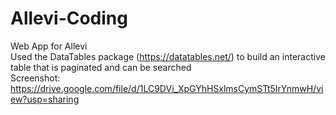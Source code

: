# Allevi-Coding
Web App for Allevi <br/>
Used the DataTables package (https://datatables.net/) to build an interactive table that is paginated and can be searched <br/>
Screenshot: https://drive.google.com/file/d/1LC9DVi_XpGYhHSxlmsCymSTt5IrYnmwH/view?usp=sharing
